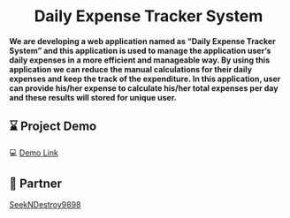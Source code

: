 

<h1 align="center">Daily Expense Tracker System</h1>


<h4> We are developing a web application named as “Daily Expense Tracker System” and this application is used to manage the application user’s daily expenses in a more efficient and manageable way. By using this application we can reduce the manual calculations for their daily expenses and keep the track of the expenditure. In this application, user can provide his/her expense to calculate his/her total expenses per day and these results will stored for unique user.</h4>

## :hourglass: Project Demo

:computer: [Demo Link](https://angshubhadra.github.io/dets.git.io/)

## :handshake: Partner 
[SeekNDestroy9898](/SeekNDestroy9898)
